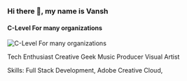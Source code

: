 ### Hi there 👋, my name is Vansh
#### C-Level For many organizations
![C-Level For many organizations](https://media-exp1.licdn.com/dms/image/C4E16AQHMNKyjpqDtcA/profile-displaybackgroundimage-shrink_350_1400/0/1612874770208?e=1619654400&v=beta&t=wCRVc1ENoTvEaa_fQpyobGc4SerjMH4ZEtzxPfvoaQg)

Tech Enthusiast
Creative Geek
Music Producer
Visual Artist

Skills: Full Stack Development, Adobe Creative Cloud, 
